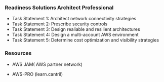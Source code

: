 ### Readiness Solutions Architect Professional

- Task Statement 1: Architect network connectivity strategies
- Task Statement 2: Prescribe security controls
- Task Statement 3: Design realiable and resilient architectures
- Task Statement 4: Design a multi-account AWS environment
- Task Statement 5: Determine cost optimization and visibility strategies


### Resources

- AWS JAM( AWS partner network)

- AWS-PRO (learn.cantril)


